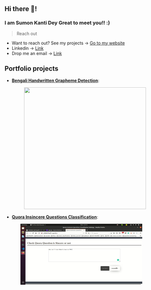 ## Hi there 👋! 
### I am Sumon Kanti Dey Great to meet you!! :)



> Reach out

- Want to reach out? See my projects -> [Go to my website](https://sumonkantidey.github.io/)
- Linkedin -> [Link](https://www.linkedin.com/in/sumon-kanti-dey-96321b10b/)
- Drop me an email -> [Link](sumonkantidey23@gmail.com)


## Portfolio projects

  * __[Bengali Handwritten Grapheme Detection](https://github.com/SumonKantiDey/Draw-Grapheme)__:  
     <p align="center">
        <img src="https://j.gifs.com/p8vPkN.gif" width="400" height="400" />
    </p>

  * __[Quora Insincere Questions Classification](https://github.com/AlbertoUAH/polyps-image-segmentation)__:
  <p align="center">
        <a href="https://www.youtube.com/watch?v=wwRHfboC3EU&feature=youtu.be"><img src="./img/quora_insincere.png" width="400" height="200"/>
    </p>

 
